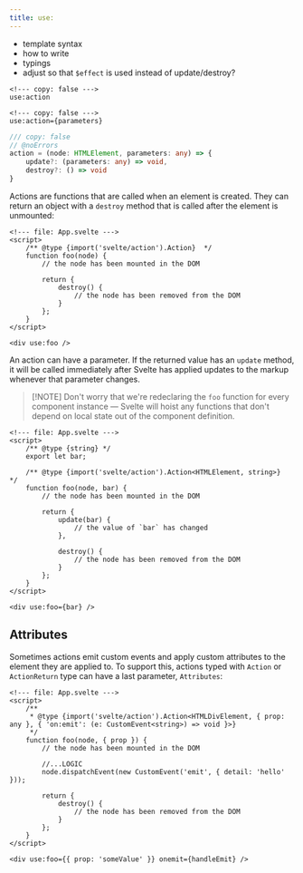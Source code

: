 ```yaml
---
title: use:
---
```


- template syntax
- how to write
- typings
- adjust so that `$effect` is used instead of update/destroy?

```svelte
<!--- copy: false --->
use:action
```

```svelte
<!--- copy: false --->
use:action={parameters}
```

```ts
/// copy: false
// @noErrors
action = (node: HTMLElement, parameters: any) => {
	update?: (parameters: any) => void,
	destroy?: () => void
}
```

Actions are functions that are called when an element is created. They can return an object with a `destroy` method that is called after the element is unmounted:

```svelte
<!--- file: App.svelte --->
<script>
	/** @type {import('svelte/action').Action}  */
	function foo(node) {
		// the node has been mounted in the DOM

		return {
			destroy() {
				// the node has been removed from the DOM
			}
		};
	}
</script>

<div use:foo />
```

An action can have a parameter. If the returned value has an `update` method, it will be called immediately after Svelte has applied updates to the markup whenever that parameter changes.

> [!NOTE] Don't worry that we're redeclaring the `foo` function for every component instance — Svelte will hoist any functions that don't depend on local state out of the component definition.

```svelte
<!--- file: App.svelte --->
<script>
	/** @type {string} */
	export let bar;

	/** @type {import('svelte/action').Action<HTMLElement, string>}  */
	function foo(node, bar) {
		// the node has been mounted in the DOM

		return {
			update(bar) {
				// the value of `bar` has changed
			},

			destroy() {
				// the node has been removed from the DOM
			}
		};
	}
</script>

<div use:foo={bar} />
```

## Attributes

Sometimes actions emit custom events and apply custom attributes to the element they are applied to. To support this, actions typed with `Action` or `ActionReturn` type can have a last parameter, `Attributes`:

```svelte
<!--- file: App.svelte --->
<script>
	/**
	 * @type {import('svelte/action').Action<HTMLDivElement, { prop: any }, { 'on:emit': (e: CustomEvent<string>) => void }>}
	 */
	function foo(node, { prop }) {
		// the node has been mounted in the DOM

		//...LOGIC
		node.dispatchEvent(new CustomEvent('emit', { detail: 'hello' }));

		return {
			destroy() {
				// the node has been removed from the DOM
			}
		};
	}
</script>

<div use:foo={{ prop: 'someValue' }} onemit={handleEmit} />
```
